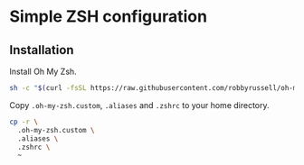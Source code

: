 # Simple ZSH configuration


## Installation

Install Oh My Zsh.

```sh
sh -c "$(curl -fsSL https://raw.githubusercontent.com/robbyrussell/oh-my-zsh/master/tools/install.sh)"
```

Copy `.oh-my-zsh.custom`, `.aliases` and `.zshrc` to your home directory.

```sh
cp -r \
  .oh-my-zsh.custom \
  .aliases \
  .zshrc \
  ~
```
